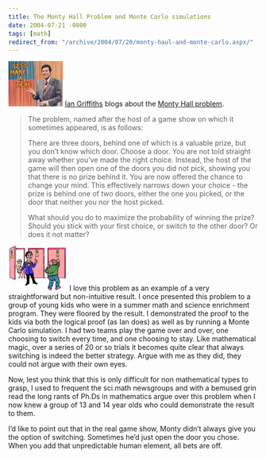 ```yaml
---
title: The Monty Hall Problem and Monte Carlo simulations
date: 2004-07-21 -0800
tags: [math]
redirect_from: "/archive/2004/07/20/monty-haul-and-monte-carlo.aspx/"
---
```


![Let’s Make a Deal](/images/LetsMakeADeal.jpg) [Ian
Griffiths](http://www.interact-sw.co.uk/iangblog) blogs about the [Monty
Hall
problem](http://www.interact-sw.co.uk/iangblog/2004/07/21/montyhall).

> The problem, named after the host of a game show on which it sometimes
> appeared, is as follows:
>
> There are three doors, behind one of which is a valuable prize, but
> you don’t know which door. Choose a door. You are not told straight
> away whether you’ve made the right choice. Instead, the host of the
> game will then open one of the doors you did not pick, showing you
> that there is no prize behind it. You are now offered the chance to
> change your mind. This effectively narrows down your choice - the
> prize is behind one of two doors, either the one you picked, or the
> door that neither you nor the host picked.
>
> What should you do to maximize the probability of winning the prize?
> Should you stick with your first choice, or switch to the other door?
> Or does it not matter?

![Monty Hall Problem](/images/MontyHall.jpg) I love this problem as an
example of a very straightforward but non-intuitive result. I once
presented this problem to a group of young kids who were in a summer
math and science enrichment program. They were floored by the result. I
demonstrated the proof to the kids via both the logical proof (as Ian
does) as well as by running a Monte Carlo simulation. I had two teams
play the game over and over, one choosing to switch every time, and one
choosing to stay. Like mathematical magic, over a series of 20 or so
trials it becomes quite clear that always switching is indeed the better
strategy. Argue with me as they did, they could not argue with their own
eyes.

Now, lest you think that this is only difficult for non mathematical
types to grasp, I used to frequent the sci.math newsgroups and with a
bemused grin read the long rants of Ph.Ds in mathematics argue over this
problem when I now knew a group of 13 and 14 year olds who could
demonstrate the result to them.

I’d like to point out that in the real game show, Monty didn’t always
give you the option of switching. Sometimes he’d just open the door you
chose. When you add that unpredictable human element, all bets are off.

